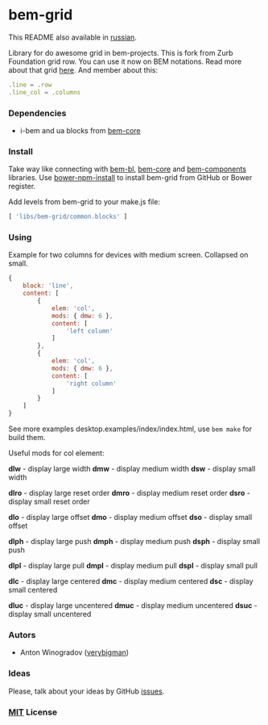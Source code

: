 # bem-grid

This README also available in [russian](https://github.com/verybigman/bem-grid/blob/master/README.ru.md).

Library for do awesome grid in bem-projects. This is fork from Zurb Foundation
grid row. You can use it now on BEM notations. Read more about that grid
[here](http://foundation.zurb.com/docs/components/grid.html). And member about this:

``` javascript
.line = .row
.line_col = .columns
```

### Dependencies

- i-bem and ua blocks from [bem-core](https//github.com/bem/bem-core)

### Install

Take way like connecting with [bem-bl](https//github.com/bem/bem-bl),
[bem-core](https//github.com/bem/bem-core) and [bem-components](https//github.com/bem/bem-components) libraries.
Use [bower-npm-install](https://github.com/arikon/bower-npm-install) to install bem-grid from
GitHub or Bower register.

Add levels from bem-grid to your make.js file:

``` javascript
[ 'libs/bem-grid/common.blocks' ]
```

### Using

Example for two columns for devices with medium screen. Collapsed on small.

``` javascript
{
    block: 'line',
    content: [
        {
            elem: 'col',
            mods: { dmw: 6 },
            content: [
                'left column'
            ]
        },
        {
            elem: 'col',
            mods: { dmw: 6 },
            content: [
                'right column'
            ]
        }
    ]
}
```

See more examples desktop.examples/index/index.html, use `bem make` for build them.

Useful mods for col element:

__dlw__ - display large width
__dmw__ - display medium width
__dsw__ - display small width

__dlro__ - display large reset order
__dmro__ - display medium reset order
__dsro__ - display small reset order

__dlo__ - display large offset
__dmo__ - display medium offset
__dso__ - display small offset

__dlph__ - display large push
__dmph__ - display medium push
__dsph__ - display small push

__dlpl__ - display large pull
__dmpl__ - display medium pull
__dspl__ - display small pull

__dlc__ - display large centered
__dmc__ - display medium centered
__dsc__ - display small centered

__dluc__ - display large uncentered
__dmuc__ - display medium uncentered
__dsuc__ - display small uncentered

### Autors

- Anton Winogradov ([verybigman](https://github.com/verybigman))

### Ideas

Please, talk about your ideas by GitHub [issues](https://github.com/verybigman/bem-grid/issues).

### [MIT](http://en.wikipedia.org/wiki/MIT_License) License
